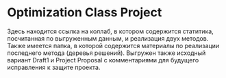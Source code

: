 # Optimization Class Project

Здесь находится ссылка на коллаб, в котором содержится статитика, посчитанная по выгруженным данным, и реализация двух методов. Также имеется папка, в которой содержится материалы по реализации последнего метода (деревья решений). Выгружен также исходный вариант Draft1  и Project Proposal с комментариями для будущего исправления к защите проекта.
